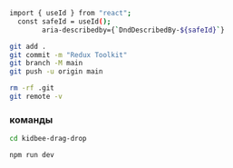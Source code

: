 

```sh
import { useId } from "react";
  const safeId = useId();
        aria-describedby={`DndDescribedBy-${safeId}`}
  ```

```sh
git add .
git commit -m "Redux Toolkit"
git branch -M main
git push -u origin main

rm -rf .git 
git remote -v
  ```


### команды

```sh
cd kidbee-drag-drop
  ```
```sh
npm run dev
  ```
